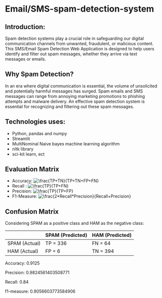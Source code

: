 # Email/SMS-spam-detection-system

## Introduction:

Spam detection systems play a crucial role in safeguarding our digital communication channels from unwanted, fraudulent, or malicious content. This SMS/Email Spam Detection Web Application is designed to help users identify and filter out spam messages, whether they arrive via text messages or emails.

## Why Spam Detection?

In an era where digital communication is essential, the volume of unsolicited and potentially harmful messages has surged. Spam emails and SMS messages can range from annoying marketing promotions to phishing attempts and malware delivery. An effective spam detection system is essential for recognizing and filtering out these spam messages.

## Technologies uses:
- Python, pandas and numpy
- Streamlit
- MultiNominal Naive bayes machine learning algorithm
- nltk library
- sci-kit learn, ect

## Evaluation Matrix
* Accuracy: <img src="https://latex.codecogs.com/svg.latex?\frac{TP&plus;TN}{TP&plus;TN&plus;FP&plus;FN}" title="\frac{TP+TN}{TP+TN+FP+FN}" />
* Recall : <img src="https://latex.codecogs.com/svg.latex?\frac{TP}{TP&plus;FN}" title="\frac{TP}{TP+FN}" />
* Precision: <img src="https://latex.codecogs.com/svg.latex?\frac{TP}{TP&plus;FP}" title="\frac{TP}{TP+FP}" />
* F1-Measure: <img src="https://latex.codecogs.com/svg.latex?\frac{2*Recall*Precision}{Recall&plus;Precision}" title="\frac{2*Recall*Precision}{Recall+Precision}" />


## Confusion Matrix

Considering SPAM as a positive class and HAM as the negative class:

|                  | SPAM (Predicted)   | HAM (Predicted)   |
|------------------|--------------------|-------------------|
| SPAM (Actual)    |       TP = 336     |       FN = 64     |
| HAM (Actual)     |       FP =   6     |       TN = 394    |

Accuracy:  0.9125

Precision: 0.9824561403508771

Recall:    0.84

f1-measure: 0.9056603773584906
